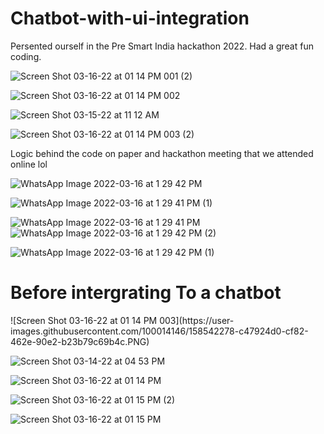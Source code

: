 # Chatbot-with-ui-integration


Persented ourself in the Pre Smart India hackathon 2022. Had a great fun coding.






![Screen Shot 03-16-22 at 01 14 PM 001 (2)](https://user-images.githubusercontent.com/100014146/158542267-03ea8b78-bab1-4d53-99bd-931315c38bd2.PNG)



![Screen Shot 03-16-22 at 01 14 PM 002](https://user-images.githubusercontent.com/100014146/158542271-7ad73279-6628-4195-aa7e-6d67f4939036.PNG)


![Screen Shot 03-15-22 at 11 12 AM](https://user-images.githubusercontent.com/100014146/158542262-8f7ae6bc-fd00-40ed-bfe6-2e4980118d11.PNG)



![Screen Shot 03-16-22 at 01 14 PM 003 (2)](https://user-images.githubusercontent.com/100014146/158542273-85d627a1-5761-4a74-8f93-12887090a5f4.PNG)

Logic behind the code on paper and hackathon meeting that we attended online lol

![WhatsApp Image 2022-03-16 at 1 29 42 PM](https://user-images.githubusercontent.com/100014146/158543671-ee3119e8-3e06-41da-a64e-f159ba515a7a.jpeg)

![WhatsApp Image 2022-03-16 at 1 29 41 PM (1)](https://user-images.githubusercontent.com/100014146/158543672-852ee989-f94d-4f71-89fd-cd2e8b165bce.jpeg)

![WhatsApp Image 2022-03-16 at 1 29 41 PM](https://user-images.githubusercontent.com/100014146/158543674-2131c221-e0e8-4938-9668-0fcbc8d116e5.jpeg)
![WhatsApp Image 2022-03-16 at 1 29 42 PM (2)](https://user-images.githubusercontent.com/100014146/158543677-522f0338-d9a1-447b-ab07-3f66b16196c9.jpeg)

![WhatsApp Image 2022-03-16 at 1 29 42 PM (1)](https://user-images.githubusercontent.com/100014146/158543668-0d578eb4-fc24-46a6-8a3a-1deed506c569.jpeg)


<h1> Before intergrating To a chatbot </h1>
![Screen Shot 03-16-22 at 01 14 PM 003](https://user-images.githubusercontent.com/100014146/158542278-c47924d0-cf82-462e-90e2-b23b79c69b4c.PNG)


![Screen Shot 03-14-22 at 04 53 PM](https://user-images.githubusercontent.com/100014146/158542291-bd691402-ae99-4752-a713-2541b25a564d.PNG)


![Screen Shot 03-16-22 at 01 14 PM](https://user-images.githubusercontent.com/100014146/158542284-1d8ed58c-d84a-45d4-84a2-d605debf6a82.PNG)



![Screen Shot 03-16-22 at 01 15 PM (2)](https://user-images.githubusercontent.com/100014146/158542287-af77f614-4411-4744-b009-474fc6b3b433.PNG)



![Screen Shot 03-16-22 at 01 15 PM](https://user-images.githubusercontent.com/100014146/158542288-de3c083d-09ea-482d-b2a8-11be0a1682a3.PNG)



